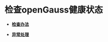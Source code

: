 # 检查openGauss健康状态<a name="ZH-CN_TOPIC_0242215057"></a>

-   **[检查办法](检查办法-0.md)**  

-   **[异常处理](异常处理-1.md)**  


